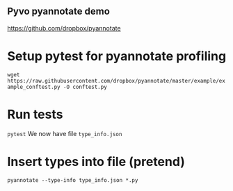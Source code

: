
## Pyvo pyannotate demo

https://github.com/dropbox/pyannotate

# Setup pytest for pyannotate profiling
`wget https://raw.githubusercontent.com/dropbox/pyannotate/master/example/example_conftest.py -O conftest.py`

# Run tests
`pytest`
We now have file `type_info.json`

# Insert types into file (pretend)
`pyannotate --type-info type_info.json *.py`
